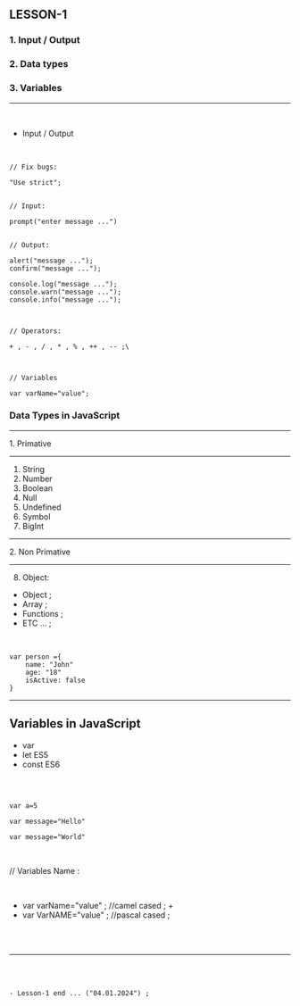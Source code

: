 ## LESSON-1

### 1.  Input / Output
### 2.  Data types
### 3.  Variables

<hr>

<br>

- Input / Output

<br>

``````
// Fix bugs:

"Use strict";


// Input:

prompt("enter message ...")


// Output:

alert("message ...");
confirm("message ...");

console.log("message ...");
console.warn("message ...");
console.info("message ...");



// Operators:

+ , - , / , * , % , ++ , -- ;\



// Variables

var varName="value";

``````

### Data Types in JavaScript
<hr>
1. Primative
<hr>

1. String
2. Number
3. Boolean
4. Null
5. Undefined
6. Symbol
7. BigInt

<hr>
2. Non Primative
<hr>

8. Object:

- Object ;
- Array ;
- Functions ;
- ETC ... ;

<br>

``````
var person ={
    name: "John"
    age: "18"
    isActive: false
}

``````
<hr>

## Variables in JavaScript

- var
- let   ES5
- const ES6

<br>

```

var a=5

var message="Hello"

var message="World"

```

<br>


// Variables Name :

<br>

- var varName="value" ; //camel cased ; + 
- var VarNAME="value" ; //pascal cased ;
<br>
<br>
<hr>
<br>
<br>

```
- Lesson-1 end ... ("04.01.2024") ;
```





